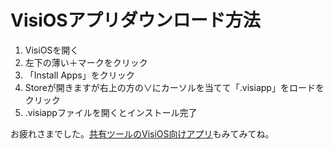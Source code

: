 # VisiOSアプリダウンロード方法
1. VisiOSを開く
2. 左下の薄い＋マークをクリック
3. 「Install Apps」をクリック
4. Storeが開きますが右上の方の∨にカーソルを当てて「.visiapp」をロードをクリック
5. .visiappファイルを開くとインストール完了

お疲れさまでした。[共有ツールのVisiOS向けアプリ](https://drive.google.com/file/d/1cvxKbwBtlVXBM7vIRLsMlVO4ywFzf7b5/view)もみてみてね。
